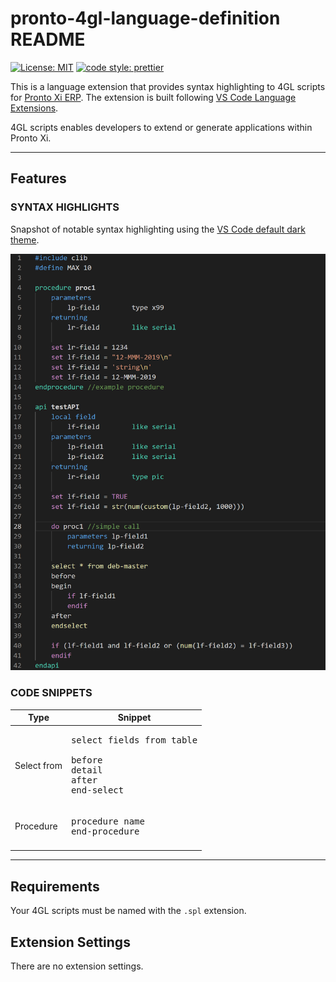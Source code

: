 # pronto-4gl-language-definition README

[![License: MIT](https://img.shields.io/badge/License-MIT-yellow.svg)](https://opensource.org/licenses/MIT)
[![code style: prettier](https://img.shields.io/badge/code_style-prettier-ff69b4.svg?style=flat-square)](https://github.com/prettier/prettier)

This is a language extension that provides syntax highlighting to 4GL scripts for [Pronto Xi ERP](https://www.pronto.net/products/pronto-xi-erp/). The extension is built following [VS Code Language Extensions](https://code.visualstudio.com/api/language-extensions/overview).

4GL scripts enables developers to extend or generate applications within Pronto Xi.

---

## Features

### SYNTAX HIGHLIGHTS

Snapshot of notable syntax highlighting using the [VS Code default dark theme](https://github.com/microsoft/vscode/blob/main/extensions/theme-defaults/themes/dark_plus.json).

![syntax highlight](images/syntaxHighlight.png)

### CODE SNIPPETS

|Type|Snippet|
|-----------|-------|
|Select from|<pre>select fields from table <br/>before<br/>detail<br/>after<br/>end-select</pre>|
|Procedure|<pre>procedure name <br/>end-procedure</pre>|
|||

---

## Requirements

Your 4GL scripts must be named with the `.spl` extension.

## Extension Settings

There are no extension settings.
